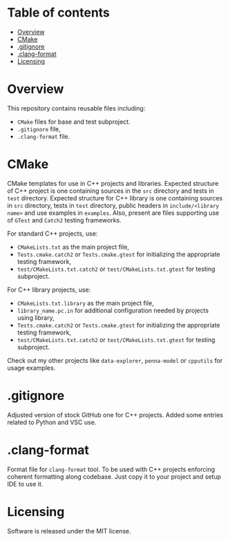 # Table of contents
- [Overview](#overview)
- [CMake](#cmake)
- [.gitignore](#gitignore)
- [.clang-format](#clang-format)
- [Licensing](#licensing)

# Overview
This repository contains reusable files including:
- `CMake` files for base and test subproject.
- `.gitignore` file,
- `.clang-format` file.

# CMake
CMake templates for use in C++ projects and libraries. Expected structure of C++ project is one containing sources in the `src` directory and tests in `test` directory. Expected structure for C++ library is one containing sources in `src` directory, tests in `test` directory, public headers in `include/<library name>` and use examples in `examples`. Also, present are files supporting use of `GTest` and `Catch2` testing frameworks.

For standard C++ projects, use:
- `CMakeLists.txt` as the main project file,
- `Tests.cmake.catch2` or `Tests.cmake.gtest` for initializing the appropriate testing framework,
- `test/CMakeLists.txt.catch2` or `test/CMakeLists.txt.gtest` for testing subproject.

For C++ library projects, use:
- `CMakeLists.txt.library` as the main project file,
- `library_name.pc.in` for additional configuration needed by projects using library,
- `Tests.cmake.catch2` or `Tests.cmake.gtest` for initializing the appropriate testing framework,
- `test/CMakeLists.txt.catch2` or `test/CMakeLists.txt.gtest` for testing subproject.

Check out my other projects like `data-explorer`, `penna-model` or `cpputils` for usage examples.

# .gitignore
Adjusted version of stock GitHub one for C++ projects. Added some entries related to Python and VSC use.

# .clang-format
Format file for `clang-format` tool. To be used with C++ projects enforcing coherent formatting along codebase. Just copy it to your project and setup IDE to use it.

# Licensing
Software is released under the MIT license.
